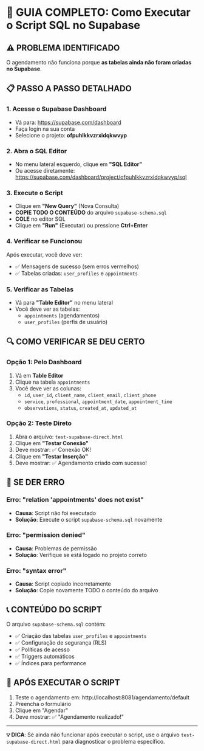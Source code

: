 # 🚀 GUIA COMPLETO: Como Executar o Script SQL no Supabase

## ⚠️ PROBLEMA IDENTIFICADO
O agendamento não funciona porque **as tabelas ainda não foram criadas no Supabase**.

## 📋 PASSO A PASSO DETALHADO

### 1. Acesse o Supabase Dashboard
- Vá para: https://supabase.com/dashboard
- Faça login na sua conta
- Selecione o projeto: **ofpuhlkkvzrxidqkwvyp**

### 2. Abra o SQL Editor
- No menu lateral esquerdo, clique em **"SQL Editor"**
- Ou acesse diretamente: https://supabase.com/dashboard/project/ofpuhlkkvzrxidqkwvyp/sql

### 3. Execute o Script
- Clique em **"New Query"** (Nova Consulta)
- **COPIE TODO O CONTEÚDO** do arquivo `supabase-schema.sql`
- **COLE** no editor SQL
- Clique em **"Run"** (Executar) ou pressione **Ctrl+Enter**

### 4. Verificar se Funcionou
Após executar, você deve ver:
- ✅ Mensagens de sucesso (sem erros vermelhos)
- ✅ Tabelas criadas: `user_profiles` e `appointments`

### 5. Verificar as Tabelas
- Vá para **"Table Editor"** no menu lateral
- Você deve ver as tabelas:
  - `appointments` (agendamentos)
  - `user_profiles` (perfis de usuário)

## 🔍 COMO VERIFICAR SE DEU CERTO

### Opção 1: Pelo Dashboard
1. Vá em **Table Editor**
2. Clique na tabela `appointments`
3. Você deve ver as colunas:
   - `id`, `user_id`, `client_name`, `client_email`, `client_phone`
   - `service`, `professional`, `appointment_date`, `appointment_time`
   - `observations`, `status`, `created_at`, `updated_at`

### Opção 2: Teste Direto
1. Abra o arquivo: `test-supabase-direct.html`
2. Clique em **"Testar Conexão"**
3. Deve mostrar: ✅ Conexão OK!
4. Clique em **"Testar Inserção"**
5. Deve mostrar: ✅ Agendamento criado com sucesso!

## 🚨 SE DER ERRO

### Erro: "relation 'appointments' does not exist"
- **Causa**: Script não foi executado
- **Solução**: Execute o script `supabase-schema.sql` novamente

### Erro: "permission denied"
- **Causa**: Problemas de permissão
- **Solução**: Verifique se está logado no projeto correto

### Erro: "syntax error"
- **Causa**: Script copiado incorretamente
- **Solução**: Copie novamente TODO o conteúdo do arquivo

## 📞 CONTEÚDO DO SCRIPT
O arquivo `supabase-schema.sql` contém:
- ✅ Criação das tabelas `user_profiles` e `appointments`
- ✅ Configuração de segurança (RLS)
- ✅ Políticas de acesso
- ✅ Triggers automáticos
- ✅ Índices para performance

## 🎯 APÓS EXECUTAR O SCRIPT
1. Teste o agendamento em: http://localhost:8081/agendamento/default
2. Preencha o formulário
3. Clique em "Agendar"
4. Deve mostrar: ✅ "Agendamento realizado!"

---

**💡 DICA**: Se ainda não funcionar após executar o script, use o arquivo `test-supabase-direct.html` para diagnosticar o problema específico.